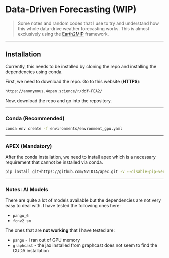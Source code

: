 # Data-Driven Forecasting (WIP)

> Some notes and random codes that I use to try and understand how this whole data-drive weather forecasting works.
> This is almost exclusively using the [Earth2MIP](https://nvidia.github.io/earth2mip/index.html) framework.

***
## Installation

Currently, this needs to be installed by cloning the repo and installing the dependencies using conda.

First, we need to download the repo. 
Go to this website (**HTTPS**):

```bash
https://anonymous.4open.science/r/ddf-FEA2/
```

Now, download the repo and go into the repository.


***
### Conda (Recommended)


```bash
conda env create -f environments/envronment_gpu.yaml
```

***
### APEX (Mandatory)

After the conda installation, we need to install apex which is a necessary requirement that cannot be installed via conda.

```bash
pip install git+https://github.com/NVIDIA/apex.git -v --disable-pip-version-check --no-cache-dir --no-build-isolation --global-option="--cpp_ext" --global-option="--cuda_ext"
```

***
### Notes: AI Models

There are quite a lot of models available but the dependencies are not very easy to deal with.
I have tested the following ones here:
* `pangu_6`
* `fcnv2_sm`

The ones that are **not working** that I have tested are:
* `pangu` - I ran out of GPU memory
* `graphcast` - the jax installed from graphcast does not seem to find the CUDA installation
